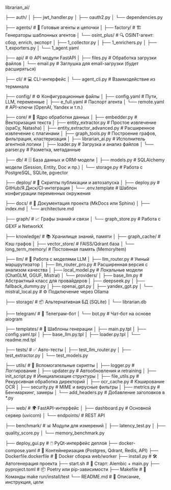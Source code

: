 librarian_ai/

├── auth/
│   ├── jwt_handler.py
│   ├── oauth2.py
│   └── dependencies.py



├── agents/                        # 🤖 Готовые агенты и цепочки
│   ├── factory/                   # 🏗️ Генераторы шаблонных агентов
│   └── osint_plus/                # 🔍 OSINT-агент: сбор, enrich, экспорт
│       ├── 1_collector.py
│       ├── 1_enrichers.py
│       ├── 1_exporters.py
│       └── 1_agent.yaml

├── api/                           # 🌐 API модули FastAPI
│   ├── files.py                   # Обработка загрузки файлов
│   └── email.py                   # Заглушка для email-загрузки (будет расширяться)

├── cli/                           # 💻 CLI-интерфейс
│   └── agent_cli.py               # Взаимодействие из терминала

├── config/                        # ⚙️ Конфигурационные файлы
│   ├── config.yaml                # Пути, LLM, переменные
│   ├── e_full.yaml                # Паспорт агента
│   └── remote.yaml                # API-ключи (OpenAI, Yandex и т.п.)

├── core/                          # 🧠 Ядро обработки данных
│   ├── embedder.py                # Векторизация текста
│   ├── entity_extractor.py        # Простое извлечение (spaCy, Natasha)
│   ├── entity_extractor_advanced.py # Расширенное извлечение с плагинами
│   ├── graph_tools.py             # Построение графов, фильтрация, кластеризация
│   ├── librarian_ai.py            # Исполнитель агентной логики
│   ├── loader.py                  # Загрузка и анализ файлов
│   └── parser.py                  # Разметка, метаданные

├── db/                            # 🗄️ База данных и ORM-модели
│   ├── models.py                  # SQLAlchemy модели (Session, Entity, Doc и пр.)
│   └── storage.py                 # Работа с PostgreSQL, SQLite, pgvector

├── deploy/                        # 🚀 Скрипты публикации и автозапуска
│   ├── deploy.py                  # GitHub/Я.Диск/CI-интеграция
│   └── .env.template              # Шаблон конфигурации переменных окружения

├── docs/                          # 📘 Документация проекта (MkDocs или Sphinx)
│   ├── index.md
│   └── architecture.md

├── graph/                         # 📈 Графы знаний и связи
│   └── graph_store.py             # Работа с GEXF и NetworkX

├── knowledge/                     # 📚 Хранилище знаний, памяти
│   ├── graph_cache/               # Кэш графов
│   ├── vector_store/              # FAISS/Qdrant база
│   └── long_term_memory/          # Постоянная память (MemoryItem)

├── llm/                           # 🤖 Работа с моделями LLM
│   ├── llm_router.py              # Умный маршрутизатор
│   ├── llm_router_pro.py          # Расширенная версия с анализом качества
│   ├── local_model.py             # Локальные модели (ChatGLM, GGUF, Mistral)
│   └── providers/
│       ├── base_llm.py            # Абстрактный класс для провайдеров
│       ├── deepseek.py
│       ├── fallback_dummy.py
│       ├── openai_gpt.py
│       ├── yandex_gpt.py
│       └── mistral_local.py       # ⚙️ Подключение через Ollama

├── storage/                       # 📦 Альтернативная БД (SQLite)
│   └── librarian.db

├── telegram/                      # 📲 Телеграм-бот
│   └── bot.py                     # Чат-бот на основе aiogram

├── templates/                     # 🧰 Шаблоны генерации
│   ├── main.py.tpl
│   ├── config.yaml.tpl
│   ├── base_llm.py.tpl
│   ├── loader.py.tpl
│   └── readme.md.tpl

├── tests/                         # ✅ Авто-тесты
│   ├── test_llm_router.py
│   ├── test_extractor.py
│   └── test_models.py

├── utils/                         # 🔧 Вспомогательные скрипты
│   ├── logger.py                  # Логгирование
│   ├── updater.py                 # Автообновления и retraining
│   ├── init_script.py             # Инициализация структуры
│   ├── file_utils.py              # Рекурсивная обработка директорий
│   ├── ocr_cache.py               # Кэширование OCR
│   ├── security.py                # MIME и вирусные фильтры
│   ├── metrics.py                 # Бенчмаркинг, замеры
│   └── add_headers.py             # Добавление заголовков в *.py

├── web/                           # 🌍 FastAPI-интерфейс
│   ├── dashboard.py               # Основной сервер (uvicorn)
│   └── endpoints/                 # REST API

├── benchmark/                     # 📊 Модули для измерений
│   ├── latency_test.py
│   ├── quality_score.py
│   └── memory_benchmark.py

├── deploy_gui.py                  # 🖱️ PyQt-интерфейс деплоя
├── docker-compose.yaml            # 🐳 Контейнеризация (Postgres, Qdrant, Redis, API)
├── Dockerfile.dockerfile          # 🐍 Docker сборка web/worker
├── install.py                     # 🛠️ Автогенерация проекта
├── start.sh                       # 🚀 Старт: Alembic + main.py
├── pyproject.toml                 # 📦 Poetry или pip-зависимости
├── Makefile                       # 🔁 Команды make run/install/test
└── README.md                      # 🧾 Описание, инструкция, цели
